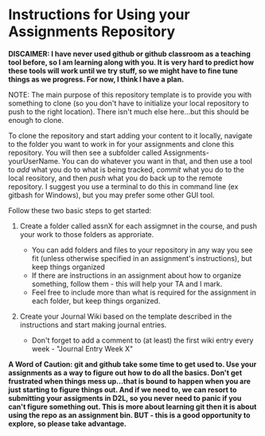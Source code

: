 # Instructions for Using your Assignments Repository

**DISCAIMER:  I have never used github or github classroom as a teaching tool before, so I am learning along with you.  It is very hard to predict how these tools will work until we try stuff, so we might have to fine tune things as we progress.  For now, I think I have a plan.**

NOTE:  The main purpose of this repository template is to provide you with something to clone (so you don't have to initialize your local repository to push to the right location).  There isn't much else here...but this should be enough to clone.

To clone the repository and start adding your content to it locally, navigate to the folder you want to work in for your assignments and clone this repository.  You will then see a subfolder called Assignments-yourUserName.  You can do whatever you want in that, and then use a tool to _add_ what you do to what is being tracked, _commit_ what you do to the local reository, and then _push_ what you do back up to the remote repository.  I suggest you use a terminal to do this in command line (ex gitbash for Windows), but you may prefer some other GUI tool.

Follow these two basic steps to get started:

1.  Create a folder called assnX for each assigmnet in the course, and push your work to those folders as approriate.
    * You can add folders and files to your repository in any way you see fit (unless otherwise specified in an assignment's instructions), but keep things organized
    * If there are instructions in an assignment about how to organize something, follow them - this will help your TA and I mark.
    * Feel free to include more than what is required for the assignment in each folder, but keep things organized.
    
2.  Create your Journal Wiki based on the template described in the instructions and start making journal entries.
    * Don't forget to add a comment to (at least) the first wiki entry every week -  "Journal Entry Week X" 

**A Word of Caution:  git and github take some time to get used to.  Use your assignments as a way to figure out how to do all the basics.  Don't get frustrated when things mess up...that is bound to happen when you are just starting to figure things out.  And if we need to, we can resort to submitting your assigments in D2L, so you never need to panic if you can't figure something out.  This is more about learning git then it is about using the repo as an assignment bin.  BUT - this is a good opportunity to explore, so please take advantage.**
